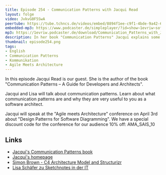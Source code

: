 ```yaml
---
title: Episode 254 - Communication Patterns with Jacqui Read
layout: folge
video: JvkvG0F5SwA
peertube: https://tube.tchncs.de/videos/embed/8894f1ee-c9f1-4bde-9a42-6150b1af9014
embedded-mp3: https://www.podcaster.de/simpleplayer/?id=show~1evriw~software-architektur-im-stream~pod-3baf044fc838c8f2c2aaacc53748&v=1741965045
mp3: https://1evriw.podcaster.de/download/Communication_Patterns_with_Jacqui_Read.mp3
description: In her book "Communication Patterns" Jacqui explains some patterns to improve our communication.
thumbnail: episode254.png
tags:
- English
- Communication Patterns
- Kommunikation
- Agile Meets Architecture
---
```


In this episode Jacqui Read is our guest. She is the author of the
book "Communication Patterns – A Guide for Developers and Architects".

Jacqui and Lisa will talk about communication patterns. Learn about
what communication patterns are and why they are very useful to you as
a software architect.

Jacqui will speak at the "Agile meets Architecture" conference on
April 3rd about "Design Patterns for Software Diagramming".  We have a
special discount code for the conference for our audience 10% off:
AMA_SAIS_10

## Links

* [Jacqui's Communication Patterns book](https://communicationpatternsbook.com/)
* [Jacqui's homepage](https://jacquiread.com/)
* [Simon Brown - C4 Architecture Model and
  Structurizr](/2021/01/22/folge36.html)
* [Lisa Schäfer zu Sketchnotes in der IT](/2020/10/29/folge023.html)
